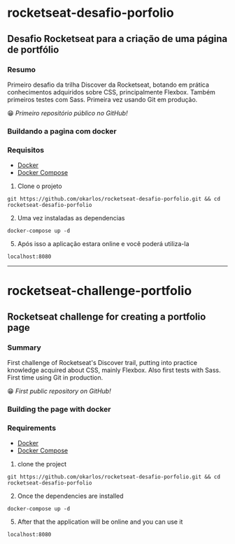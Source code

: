 # rocketseat-desafio-porfolio

## Desafio Rocketseat para a criação de uma página de portfólio

### Resumo
Primeiro desafio da trilha Discover da Rocketseat, botando em prática conhecimentos adquiridos sobre CSS, principalmente Flexbox. Também primeiros testes com Sass. Primeira vez usando Git em produção.

😁 *Primeiro repositório público no GitHub!*

### Buildando a pagina com docker

### Requisitos 
- [Docker](https://docs.docker.com/get-docker/)
- [Docker Compose](https://docs.docker.com/compose/install/)

1. Clone o projeto
```
git https://github.com/okarlos/rocketseat-desafio-porfolio.git && cd rocketseat-desafio-porfolio
```

2. Uma vez instaladas as dependencias
```
docker-compose up -d 
```

5. Após isso a aplicação estara online e você poderá utiliza-la
```
localhost:8080
```

------------------------------------------------------------------------------------------------------
 
# rocketseat-challenge-portfolio

## Rocketseat challenge for creating a portfolio page

### Summary
First challenge of Rocketseat's Discover trail, putting into practice knowledge acquired about CSS, mainly Flexbox. Also first tests with Sass. First time using Git in production.

😁 *First public repository on GitHub!*

### Building the page with docker

### Requirements 
- [Docker](https://docs.docker.com/get-docker/)
- [Docker Compose](https://docs.docker.com/compose/install/)

1. clone the project
```
git https://github.com/okarlos/rocketseat-desafio-porfolio.git && cd rocketseat-desafio-porfolio
```

2. Once the dependencies are installed
```
docker-compose up -d 
```

5. After that the application will be online and you can use it
```
localhost:8080
```

